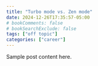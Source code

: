 ```yaml
---
title: "Turbo mode vs. Zen mode"
date: 2024-12-26T17:35:57-05:00
# bookComments: false
# bookSearchExclude: false
tags: ["off topic"]
categories: ["career"]
---
```


Sample post content here.

